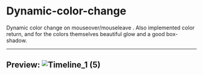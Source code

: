 # Dynamic-color-change
Dynamic color change on mouseover/mouseleave .
Also implemented color return, and for the colors themselves beautiful glow and a good box-shadow.

-------------------------------------------------------------------
Preview:
![Timeline_1 (5)](https://user-images.githubusercontent.com/110101692/202487511-b63bada3-7eb3-454f-aa9d-b7bcf93c5c51.gif)
-------------------------------------------------------------------
